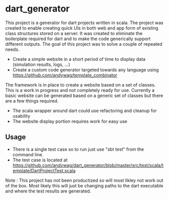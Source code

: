 # dart_generator

This project is a generator for dart projects written in scala. The project was created to enable creating quick UIs in both web and app form 
of existing class structures stored on a server. It was created to eliminate the boilerplate required for dart and to make the code generically
support different outputs. The goal of this project was to solve a couple of repeated needs. 

* Create a simple website in a short period of time to display data (simulation results, logs, ...)
* Create a custom code generator targeted towards any language using https://github.com/andywag/template_combinator

The framework is in place to create a website based on a set of classes. This is a work in progress and not completely ready for use. Currently a basic website can be generated based on a generic set of classes but there are a few things required. 

* The scala wrapper around dart could use refactoring and cleanup for usability
* The website display portion requires work for easy use

## Usage

* There is a single test case so to run just use "sbt test" from the command line. 
* The test case is located at https://github.com/andywag/dart_generator/blob/master/src/test/scala/template/DartProjectTest.scala

Note : This project has not been productized so will most likley not work out of the box. Most likely this will just be changing paths to the dart executable and where the test results are generated. 





